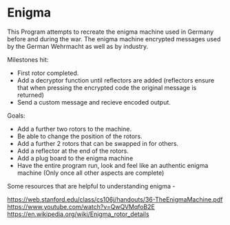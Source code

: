 # Enigma
 
 This Program attempts to recreate the enigma machine used in Germany before and during the war. The enigma machine
 encrypted messages used by the German Wehrmacht as well as by industry.
  
  Milestones hit: 	
				
 * 	First rotor completed.
 *	Add a decryptor function until reflectors are added (reflectors ensure that when pressing the encrypted code the original message is returned)
 * 	Send a custom message and recieve encoded output. 
 
 Goals:
 * 	Add a further two rotors to the machine.
 * 	Be able to change the position of the rotors.
 *	Add a further 2 rotors that can be swapped in for others.
 *	Add a reflector at the end of the rotors. 
 *	Add a plug board to the enigma machine
 *	Have the entire program run, look and feel like an authentic enigma machine (Only once all other aspects are complete)
 
 Some resources that are helpful to understanding enigma -
 
https://web.stanford.edu/class/cs106j/handouts/36-TheEnigmaMachine.pdf
https://www.youtube.com/watch?v=QwQVMqfoB2E
https://en.wikipedia.org/wiki/Enigma_rotor_details
